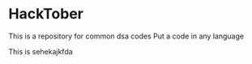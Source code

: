 # HackTober
This is a repository for common dsa codes 
Put a code in any language

This  is sehekajkfda
